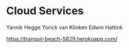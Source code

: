 # Cloud Services

Yannik Hegge
Yorick van Klinken
Edwin Hattink

https://tranquil-beach-5829.herokuapp.com/

